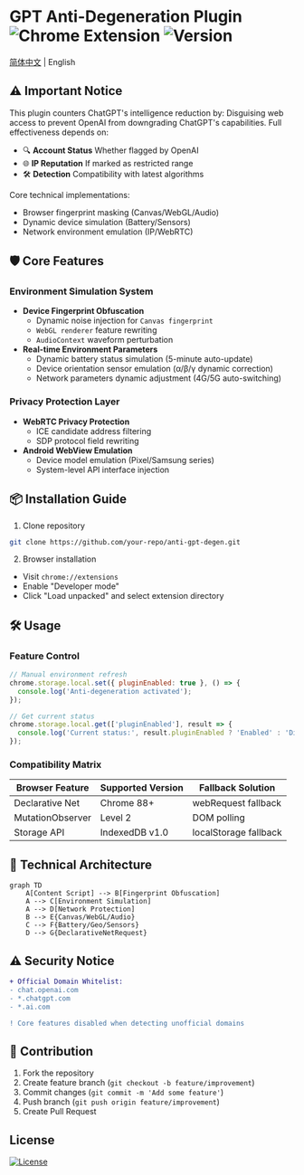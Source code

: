 # GPT Anti-Degeneration Plugin ![Chrome Extension](https://img.shields.io/badge/Chrome-Extension-brightgreen) ![Version](https://img.shields.io/badge/Version-1.1-blue)

[简体中文](README.md) | English

## ⚠️ Important Notice
This plugin counters ChatGPT's intelligence reduction by:
Disguising web access to prevent OpenAI from downgrading ChatGPT's capabilities. Full effectiveness depends on:

- 🔍 **Account Status** Whether flagged by OpenAI
- 🌐 **IP Reputation** If marked as restricted range
- 🛠️ **Detection** Compatibility with latest algorithms

Core technical implementations:
- Browser fingerprint masking (Canvas/WebGL/Audio)
- Dynamic device simulation (Battery/Sensors)
- Network environment emulation (IP/WebRTC)

## 🛡️ Core Features
### Environment Simulation System
- **Device Fingerprint Obfuscation**
  - Dynamic noise injection for `Canvas fingerprint`
  - `WebGL renderer` feature rewriting
  - `AudioContext` waveform perturbation
- **Real-time Environment Parameters**
  - Dynamic battery status simulation (5-minute auto-update)
  - Device orientation sensor emulation (α/β/γ dynamic correction)
  - Network parameters dynamic adjustment (4G/5G auto-switching)

### Privacy Protection Layer
- **WebRTC Privacy Protection**
  - ICE candidate address filtering
  - SDP protocol field rewriting
- **Android WebView Emulation**
  - Device model emulation (Pixel/Samsung series)
  - System-level API interface injection

## 📦 Installation Guide
1. Clone repository
```bash
git clone https://github.com/your-repo/anti-gpt-degen.git
```
2. Browser installation
- Visit `chrome://extensions`
- Enable "Developer mode"
- Click "Load unpacked" and select extension directory

## 🛠️ Usage
### Feature Control
```javascript
// Manual environment refresh
chrome.storage.local.set({ pluginEnabled: true }, () => {
  console.log('Anti-degeneration activated');
});

// Get current status
chrome.storage.local.get(['pluginEnabled'], result => {
  console.log('Current status:', result.pluginEnabled ? 'Enabled' : 'Disabled');
});
```

### Compatibility Matrix
| Browser Feature     | Supported Version | Fallback Solution     |
|---------------------|-------------------|-----------------------|
| Declarative Net     | Chrome 88+        | webRequest fallback   |
| MutationObserver    | Level 2           | DOM polling           |
| Storage API         | IndexedDB v1.0    | localStorage fallback |

## 🔧 Technical Architecture
```mermaid
graph TD
    A[Content Script] --> B[Fingerprint Obfuscation]
    A --> C[Environment Simulation]
    A --> D[Network Protection]
    B --> E{Canvas/WebGL/Audio}
    C --> F{Battery/Geo/Sensors}
    D --> G{DeclarativeNetRequest}
```

## ⚠️ Security Notice
```diff
+ Official Domain Whitelist:
- chat.openai.com
- *.chatgpt.com
- *.ai.com

! Core features disabled when detecting unofficial domains
```

## 🤝 Contribution
1. Fork the repository
2. Create feature branch (`git checkout -b feature/improvement`)
3. Commit changes (`git commit -m 'Add some feature'`)
4. Push branch (`git push origin feature/improvement`)
5. Create Pull Request

## License
[![License](https://img.shields.io/badge/License-MIT-green.svg)](LICENSE)
